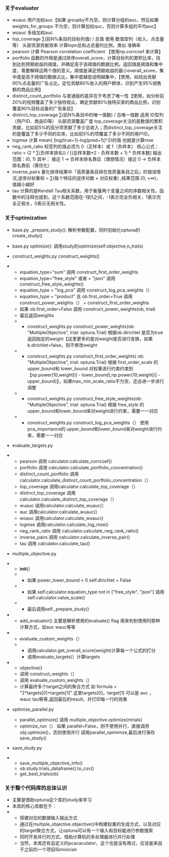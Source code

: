 ### 关于evaluator
- wuauc 用户加权auc【如果 groupby不为空，则计算分组的auc，然后如果 weights_for_groups 不为空，则计算加权quc，否则计算多组的平均auc】
- woauc 多级加权auc
- top_coverage ∑(前N%条目的目标列值) / 总值  使用 数值型列（收入、点击量等） 头部资源贡献效率 计算topn总和占总量的比例，类似 准确率
- pearson 计算 Pearson correlation coefficient 【使用np.corrcoef 来计算】
- portfolio 函数的作用是通过排序overall_score，计算目标列的累积比率，找到达到预期收益的阈值，并确定高于该阈值的数据比例。返回值是阈值和集中度，需要解释这两个值的意义。阈值是满足预期收益的最小overall_score，集中度是高于阈值的数据占比，集中度越低说明越集中，【使用，如找出贡献90%点击量的广告占比，定位贡献80%收入的用户群体，识别产生95%销售额的商品比例】
- distinct_count_portfolio 与普通版的差异在于考虑了唯一性【使用，如分析前20%的视频覆盖了多少独特观众，确定贡献80%独特买家的商品比例，识别覆盖90%目标设备的广告条目】
- distinct_top_coverage ∑(前N%条目中的唯一值数) / 总唯一值数 适用 ID型列（用户ID、商品ID等） 头部资源覆盖广度 top_coverage关注的是数值的累积贡献，比如前5%的高分项贡献了多少总收入；而distinct_top_coverage关注的是覆盖了多少不同的实体，比如前5%的项覆盖了多少不同的用户ID。
- logmse  计算 mean{ [log(true+1)-log(pred+1)]^2}的值 也就是计算mse
- neg_rank_ratio 标签列的值必须为 0（正样本）或 1（负样本） 核心公式： ratio = (2 * ∑(负样本排名)) / [(总样本数*2 - 负样本数 + 1) * 负样本数]   输出范围：(0, 1) 其中： 接近 1 → 负样本排名靠后（理想情况）接近 0 → 负样本排名靠前（需优化）
- inverse_pairs  量化排序结果中「高质量条目排在低质量条目之后」的错误情况,逆序对权重和 = ∑(每个特征的逆序对数 × 对应权重) ,结果范围 [0, +∞)，值越小越好
- tau  计算的是Kendall Tau相关系数，用于衡量两个变量之间的序数相关性。函数中的注释也提到，这个系数范围在-1到1之间，-1表示完全负相关，1表示完全正相关，0表示无相关性。
### 关于optimization
- base.py  _prepare_study(): 解析参数配置，同时初始化optuna的create_study()
- base.py  optimize(): 调用study的optimize(self.objective,n_trails)
- construct_weights.py construct_weights() 
- - equation_type="sum" 调用  construct_first_order_weights
  - equation_type="free_style" 或者 = "json" 调用 construct_free_style_weights()
  - equation_type = "log_pca" 调用 construct_log_pca_weights（）
  - equation_type = "product"  且 ob.first_order=True 调用 construct_power_weights（） + construct_first_order_weights
  - 如果  ob.first_order=False 调用 construct_power_weights(ob, trial)
  - 最后返回weights
  - - construct_weights.py construct_power_weights(ob: "MultipleObjective", trial: optuna.Trial) 根据ob.dirichlet 是否为true返回指定的weight【这里更多的是对weight是否进行变换，如果b.dirichlet=false，则不修改weight
  - - construct_weights.py construct_first_order_weights( ob: "MultipleObjective", trial: optuna.Trial) 根据 first_order_scale 的 upper_bound和 lower_bound 对权重进行约束约束到【np.power(10,weight[i] - lower_bound),np.power(10,weight[i] - upper_bound)】，如果max_min_scale_ratio不为空，还会进一步进行调整
  - - construct_weights.py construct_free_style_weights(ob: "MultipleObjective", trial: optuna.Trial) 根据 free_style 的upper_bound和lower_bound来对weight进行约束，需要一一对应
  - - construct_weights.py  construct_log_pca_weights（） 使用 pca_importance的 upper_bound和lower_bound来对weight进行约束，需要一一对应

- evaluate_targets.py
- -  pearson 调用 calculator.calculate_corrcoef()
  -  portfolio 调用 calculator.calculate_portfolio_concentration()
  -  distinct_count_portfolio  调用 calculator.calculate_distinct_count_portfolio_concentration（）
  -  top_coverage 调用calculator.calculate_top_coverage（）
  -  distinct_top_coverage 调用 calculator.calculate_distinct_top_coverage（）
  -  wuauc 调用calculator.calculate_wuauc(）
  -  auc 调用calculator.calculate_wuauc(）
  -  woauc 调用calculator.calculate_woauc()
  -  logmse 调用calculator.calculate_log_mse()
  -  neg_rank_ratio 调用 calculator.calculate_neg_rank_ratio()
  -  inverse_pairs  调用 calculator.calculate_inverse_pair()
  -  tau 调用 calculator.calculate_tau()

- multiple_objective.py
- - __init__()
  - - 如果 power_lower_bound < 0   self.dirichlet = False
  - - 如果 self.calculator.equation_type not in ["free_style", "json"]  调用  self.calculator.value_scale()
  - - 最后调用self._prepare_study()

- - add_evaluator() 主要是解析使用的evaluate() flag 用来判别使用时那种计算方式，如auc wauc等等

- - evaluate_custom_weights（）
  - - 调用calculator.get_overall_score(weight)计算每一个公式的打分
    - 调用evaluate_targets(）计算targets

- - objective()
  - 调用 construct_weights（）
  - 调用 evaluate_custom_weights（）
  - 计算最终多个target之间的聚合方式 如 formula = "2*targets[0]+targets[1]" 这里targets[0]，target[1] 可以是 auc ，wauc tau等等,返回最后的result，并打印每一行的效果

- optimize_parallel.py
  - parallel_optimize() 调用 multiple_objective.optimize(ntrials)
  - optimize_run（） 如果 parallel=False，则不使用并行，直接调用obj.optimize()，否则使用并行 调用parallel_opimimze,最后进行保存save_study()

- save_study.py
- - save_multiple_objective_info()
  - ob.study.trials_dataframe().to_csv()
  - get_best_trials(ob)
 

### 关于整个代码库的总体认识
- 主要是借助optuna这个库的study来学习
- 本库的核心贡献在于：
- - 搭建对应的数据输入输出方式
  - 通过在multiple_objective.objective()中构建权重的生成方式，以及对应的target聚合方式，让optuna可以有一个输入和目标能进行参数搜索
  - 同时开发并行的方式，借助计算机的多处理器进行并行处理
  - 当然，本库还有自定义的pcacaculator，这个也是没有用过，应该是来自于之前的一个项目叫mixician
